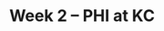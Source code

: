 ---
layout: game
title: Week 2 – PHI at KC
season: 2017
game_id: 2017_02_PHI_KC
away_team: PHI
home_team: KC
---